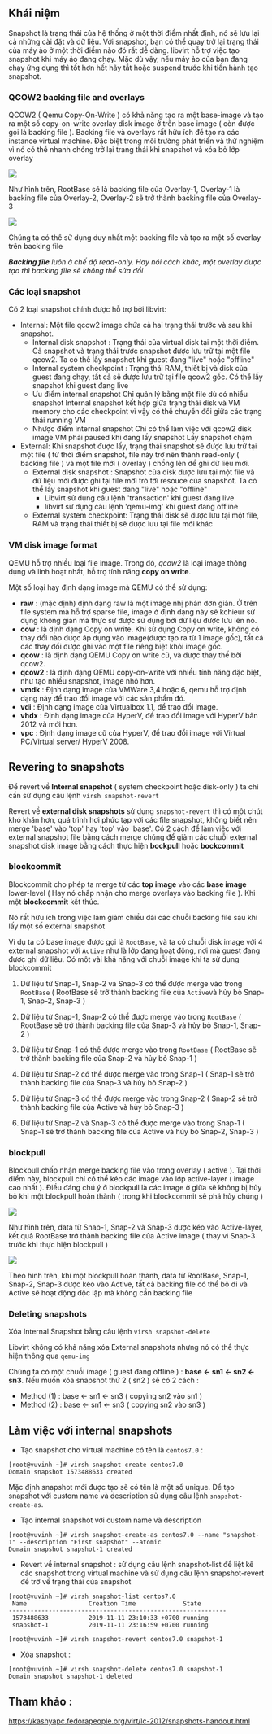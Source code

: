 ## Khái niệm

Snapshot là trạng thái của hệ thống ở một thời điểm nhất định, nó sẽ lưu lại cả những cài đặt và dữ liệu. Với snapshot, bạn có thể quay trở lại trạng thái của máy ảo ở một thời điểm nào đó rất dễ dàng.
libvirt hỗ trợ việc tạo snapshot khi máy ảo đang chạy. Mặc dù vậy, nếu máy ảo của bạn đang chạy ứng dụng thì tốt hơn hết hãy tắt hoặc suspend trước khi tiến hành tạo snapshot.

### QCOW2 backing file and overlays

QCOW2 ( Qemu Copy-On-Write ) có khả năng tạo ra một base-image và tạo ra một số copy-on-write overlay disk image ở trên base image ( còn được gọi là backing file ). Backing file và overlays rất hữu ích để tạo ra các instance virtual machine. Đặc biệt trong môi trường phát triển và thử nghiệm vì nó có thể nhanh chóng trở lại trạng thái khi snapshot và xóa bỏ lớp overlay

<img src="https://github.com/vjnkvt/Images/blob/master/bakoverlay.png">

Như hình trên, RootBase sẽ là backing file của Overlay-1, Overlay-1 là backing file của Overlay-2, Overlay-2 sẽ trở thành backing file của Overlay-3

<img src="https://github.com/vjnkvt/Images/blob/master/bakoverlay2.png">

Chúng ta có thể sử dụng duy nhất một backing file và tạo ra một số overlay trên backing file

***Backing file** luôn ở chế độ read-only. Hay nói cách khác, một overlay được tạo thì backing file sẽ không thể sửa đổi*

### Các loại snapshot

Có 2 loại snapshot chính được hỗ trợ bởi libvirt:

- Internal: Một file qcow2 image chứa cả hai trạng thái trước và sau khi snapshot.
  - Internal disk snapshot : Trạng thái của virtual disk tại một thời điểm. Cả snapshot và trạng thái trước snapshot được lưu trữ tại một file qcow2. Ta có thể lấy snapshot khi guest đang "live" hoặc "offline" 
  - Internal system checkpoint : Trạng thái RAM, thiết bị và disk của guest đang chạy, tất cả sẽ được lưu trữ tại file qcow2 gốc. Có thể lấy snapshot khi guest đang live
  - Ưu điểm internal snapshot
      Chỉ quản lý bằng một file dù có nhiều snapshot
      Internal snapshot kết hợp giữa trạng thái disk và VM memory cho các checkpoint vì vậy có thể chuyển đổi giữa các trạng thái running VM
  - Nhược điểm internal snapshot
      Chỉ có thể làm việc với qcow2 disk image
      VM phải paused khi đang lấy snapshot
      Lấy snapshot chậm
- External: Khi snapshot được lấy, trạng thái snapshot sẽ được lưu trữ tại một file ( từ thời điểm snapshot, file này trở nên thành read-only ( backing file ) và một file mới ( overlay ) chồng lên để ghi dữ liệu mới.
  - External disk snapshot : Snapshot của disk được lưu tại một file và dữ liệu mới được ghi tại file mới trỏ tới resouce của snapshot. Ta có thể lấy snapshot khi guest đang "live" hoặc "offline"
    - Libvirt sử dụng câu lệnh 'transaction' khi guest đang live 
    - libvirt sử dụng câu lệnh 'qemu-img' khi guest đang offline
  - External system checkpoint: Trạng thái disk sẽ được lưu tại một file, RAM và trạng thái thiết bị sẽ được lưu tại file mới khác


### VM disk image format 

QEMU hỗ trợ nhiều loại file image. Trong đó, *qcow2* là loại image thông dụng và linh hoạt nhất, hỗ trợ tính năng **copy on write**.

Một số loại hay định dạng image mà QEMU có thể sử dụng:
- **raw** : (mặc định) định dạng raw là một image nhị phân đơn giản. Ở trên file system mà hỗ trợ sparse file, image ở định dạng này sẽ kchieur sử dụng không gian mà thực sự được sử dụng bởi dữ liệu được lưu lên nó.
- **cow** : là định dạng Copy on write. Khi sử dụng Copy on write, không có thay đổi nào được áp dụng vào image(được tạo ra từ 1 image gốc), tất cả các thay đổi được ghi vào một file riêng biệt khỏi image gốc.
- **qcow** : là định dạng QEMU Copy on write cũ, và được thay thế bởi qcow2.
- **qcow2** : là định dạng QEMU copy-on-write với nhiều tính năng đặc biệt, như tạo nhiều snapshot, image nhỏ hơn.
- **vmdk** : Định dạng image của VMWare 3,4 hoặc 6, qemu hỗ trợ định dạng này để trao đổi image với các sản phẩm đó.
- **vdi** : Định dạng image của Virtualbox 1.1, để trao đổi image.
- **vhdx** : Định dạng image của HyperV, để trao đổi image với HyperV bản 2012 và mới hơn.
- **vpc** : Định dạng image cũ của HyperV, để trao đổi image với Virtual PC/Virtual server/ HyperV 2008.

## Revering to snapshots

Để revert về **Internal snapshot** ( system checkpoint hoặc disk-only ) ta chỉ cần sử dụng câu lệnh ``virsh snapshot-revert``

Revert về **external disk snapshots** sử dụng ``snapshot-revert`` thì có một chút khó khăn hơn, quá trình hơi phức tạp với các file snapshot, không biết nên merge 'base' vào 'top' hay 'top' vào 'base'. Có 2 cách để làm việc với external snapshot file bằng cách merge chúng để giảm các chuỗi external snapshot disk image bằng cách thực hiện **bockpull** hoặc **bockcommit**

### blockcommit

Blockcommit cho phép ta merge từ các **top image** vào các **base image** lower-level ( Hay nó chấp nhận cho merge overlays vào backing file ). Khi một **blockcommit** kết thúc.

Nó rất hữu ích trong việc làm giảm chiều dài các chuỗi backing file sau khi lấy một số external snapshot

Ví dụ ta có base image được gọi là ``RootBase``, và ta có chuỗi disk image với 4 external snapshot với ``Active`` như là lớp đang hoạt động, nơi mà guest đang được ghi dữ liệu. Có một vài khả năng với chuỗi image khi ta sử dụng blockcommit

1. Dữ liệu từ Snap-1, Snap-2 và Snap-3 có thể được merge vào trong ``RootBase`` ( RootBase sẽ trở thành backing file của ``Active``và hủy bỏ Snap-1, Snap-2, Snap-3 )

2. Dữ liệu từ Snap-1, Snap-2 có thể được merge vào trong ``RootBase`` ( RootBase sẽ trở thành backing file của Snap-3 và hủy bỏ Snap-1, Snap-2 )

3. Dữ liệu từ Snap-1 có thể được merge vào trong ``RootBase`` ( RootBase sẽ trở thành backing file của Snap-2 và hủy bỏ Snap-1 )

4. Dữ liệu từ Snap-2 có thể được merge vào trong Snap-1 ( Snap-1 sẽ trở thành backing file của Snap-3 và hủy bỏ Snap-2 )

5. Dữ liệu từ Snap-3 có thể được merge vào trong Snap-2 ( Snap-2 sẽ trở thành backing file của Active và hủy bỏ Snap-3 )

6. Dữ liệu từ Snap-2 và Snap-3 có thể được merge vào trong Snap-1 ( Snap-1 sẽ trở thành backing file của Active và hủy bỏ Snap-2,  Snap-3 )

### blockpull

Blockpull chấp nhận merge backing file vào trong overlay ( active ). Tại thời điểm này, blockpull chỉ có thể kéo các image vào lớp active-layer ( image cao nhất ). Điều đáng chú ý ở blockpull là các image ở giữa sẽ không bị hủy bỏ khi một blockpull hoàn thành ( trong khi blockcommit sẽ phá hủy chúng )

<img src="https://github.com/vjnkvt/Images/blob/master/blockpull1.png">

Như hình trên, data từ Snap-1, Snap-2 và Snap-3 được kéo vào Active-layer, kết quả RootBase trở thành backing file của Active image ( thay vì Snap-3 trước khi thực hiện blockpull )

<img src="https://github.com/vjnkvt/Images/blob/master/blockpull2.png">

Theo hình trên, khi một blockpull hoàn thành, data từ RootBase, Snap-1, Snap-2, Snap-3 được kéo vào Active, tất cả backing file có thể bỏ đi và Active sẽ hoạt động độc lập mà không cần backing file 

### Deleting snapshots 

Xóa Internal Snapshot bằng câu lệnh ``virsh snapshot-delete``

Libvirt không có khả năng xóa External snapshots nhưng nó có thể thực hiện thông qua ``qemu-img``

Chúng ta có một chuỗi image ( guest đang offline ) : **base <- sn1 <- sn2 <- sn3**. Nếu muốn xóa snapshot thứ 2 ( sn2 ) sẽ có 2 cách :

- Method (1) : base <- sn1 <- sn3 ( copying sn2 vào sn1 )
- Method (2) : base <- sn1 <- sn3 ( copying sn2 vào sn3 )

## Làm việc với internal snapshots

- Tạo snapshot cho virtual machine có tên là ``centos7.0`` :

```
[root@vuvinh ~]# virsh snapshot-create centos7.0
Domain snapshot 1573488633 created
```

Mặc định snapshot mới được tạo sẽ có tên là một số unique. Để tạo snapshot với custom name và description sử dụng câu lệnh ``snapshot-create-as``. 

- Tạo internal snapshot với custom name và description

```
[root@vuvinh ~]# virsh snapshot-create-as centos7.0 --name "snapshot-1" --description "First snapshot" --atomic
Domain snapshot snapshot-1 created
```

- Revert về internal snapshot : sử dụng câu lệnh snapshot-list để liệt kê các snapshot trong virtual machine và sử dụng câu lệnh snapshot-revert để trở về trạng thái của snapshot

```
[root@vuvinh ~]# virsh snapshot-list centos7.0
 Name                 Creation Time             State
------------------------------------------------------------
 1573488633           2019-11-11 23:10:33 +0700 running
 snapshot-1           2019-11-11 23:16:59 +0700 running

[root@vuvinh ~]# virsh snapshot-revert centos7.0 snapshot-1
```
- Xóa snapshot :

```
[root@vuvinh ~]# virsh snapshot-delete centos7.0 snapshot-1
Domain snapshot snapshot-1 deleted
```

## Tham khảo :

https://kashyapc.fedorapeople.org/virt/lc-2012/snapshots-handout.html
